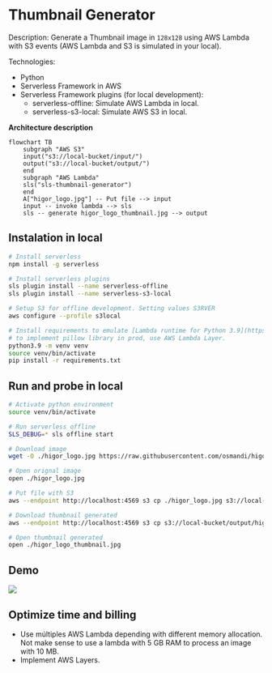 # Thumbnail Generator

Description: Generate a Thumbnail image in `128x128` using AWS Lambda with S3 events (AWS Lambda and S3 is simulated in your local).

Technologies:
- Python
- Serverless Framework in AWS
- Serverless Framework plugins (for local development):
  - serverless-offline: Simulate AWS Lambda in local.
  - serverless-s3-local: Simulate AWS S3 in local.

**Architecture description**

```mermaid
flowchart TB
    subgraph "AWS S3"
    input("s3://local-bucket/input/")
    output("s3://local-bucket/output/")
    end
    subgraph "AWS Lambda"
    sls("sls-thumbnail-generator")
    end
    A["higor_logo.jpg"] -- Put file --> input
    input -- invoke lambda --> sls
    sls -- generate higor_logo_thumbnail.jpg --> output
```

## Instalation in local

```Bash
# Install serverless
npm install -g serverless

# Install serverless plugins
sls plugin install --name serverless-offline
sls plugin install --name serverless-s3-local

# Setup S3 for offline development. Setting values S3RVER
aws configure --profile s3local

# Install requirements to emulate [Lambda runtime for Python 3.9](https://docs.aws.amazon.com/lambda/latest/dg/lambda-runtimes.html)
# to implement pillow library in prod, use AWS Lambda Layer.
python3.9 -m venv venv
source venv/bin/activate
pip install -r requirements.txt
```

## Run and probe in local

```Bash
# Activate python environment
source venv/bin/activate

# Run serverless offline
SLS_DEBUG=* sls offline start

# Download image
wget -O ./higor_logo.jpg https://raw.githubusercontent.com/osmandi/higor/master/higor_logo.jpg

# Open orignal image
open ./higor_logo.jpg

# Put file with S3
aws --endpoint http://localhost:4569 s3 cp ./higor_logo.jpg s3://local-bucket/input/higor_logo.jpg --profile s3local

# Download thumbnail generated
aws --endpoint http://localhost:4569 s3 cp s3://local-bucket/output/higor_logo_thumbnail.jpg . --profile s3local

# Open thumbnail generated
open ./higor_logo_thumbnail.jpg
```

## Demo

![](./thumbnail-generator-demo.gif)

## Optimize time and billing

- Use múltiples AWS Lambda depending with different memory allocation. Not make sense to use a lambda with 5 GB RAM to process an image with 10 MB.
- Implement AWS Layers.
